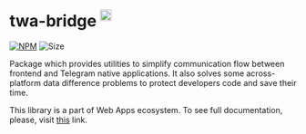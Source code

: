 # twa-bridge <sup><img src="https://static.npmjs.com/255a118f56f5346b97e56325a1217a16.svg" alt="ts" width="20"/></sup>

[npm-badge]: https://img.shields.io/npm/v/twa-bridge?logo=npm

[npm-link]: https://npmjs.com/package/twa-bridge

[size-badge]: https://img.shields.io/bundlephobia/minzip/twa-bridge

[![NPM][npm-badge]][npm-link]
![Size][size-badge]

Package which provides utilities to simplify communication flow between
frontend and Telegram native applications. It also solves some across-platform
data difference problems to protect developers code and save their time.

This library is a part of Web Apps ecosystem. To see full documentation, please,
visit [this](https://telegram-web-apps.github.io/twa/docs/packages/twa-sdk/back-button)
link.
